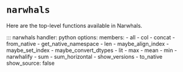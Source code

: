 # `narwhals`

Here are the top-level functions available in Narwhals.

::: narwhals
    handler: python
    options:
      members:
        - all
        - col
        - concat
        - from_native
        - get_native_namespace
        - len
        - maybe_align_index
        - maybe_set_index
        - maybe_convert_dtypes
        - lit
        - max
        - mean
        - min
        - narwhalify
        - sum
        - sum_horizontal
        - show_versions
        - to_native
      show_source: false

